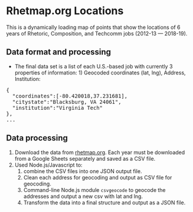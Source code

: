 # Rhetmap.org Locations

This is a dynamically loading map of points that show the locations of 6 years of Rhetoric, Composition, and Techcomm jobs (2012-13 — 2018-19).

## Data format and processing

- The final data set is a list of each U.S.-based job with currently 3 properties of information: 1) Geocoded coordinates (lat, lng), Address, Institution:
<pre>
{
  "coordinates":[-80.420018,37.231681],
  "citystate":"Blacksburg, VA 24061",
  "institution":"Virginia Tech"
},
...
</pre>

## Data processing

1. Download the data from [rhetmap.org](http://www.rhetmap.org). Each year must be downloaded from a Google Sheets separately and saved as a CSV file.
2. Used Node.js/Javascript to:
   1. combine the CSV files into one JSON output file.
   2. Clean each address for geocoding and output as CSV file for geocoding.
   3. Command-line Node.js module ```csvgeocode``` to geocode the addresses and output a new csv with lat and lng.
   4. Transform the data into a final structure and output as a JSON file.